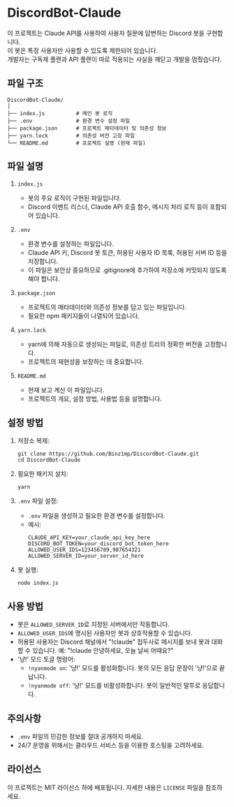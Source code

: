 # DiscordBot-Claude

이 프로젝트는 Claude API를 사용하여 사용자 질문에 답변하는 Discord 봇을 구현합니다.  
이 봇은 특정 사용자만 사용할 수 있도록 제한되어 있습니다.  
개발자는 구독제 플랜과 API 플랜이 따로 적용되는 사실을 깨닫고 개발을 멈췄습니다.  

## 파일 구조

```
DiscordBot-Claude/
│
├── index.js          # 메인 봇 로직
├── .env              # 환경 변수 설정 파일
├── package.json      # 프로젝트 메타데이터 및 의존성 정보
├── yarn.lock         # 의존성 버전 고정 파일
└── README.md         # 프로젝트 설명 (현재 파일)
```

## 파일 설명

1. `index.js`
   - 봇의 주요 로직이 구현된 파일입니다.
   - Discord 이벤트 리스너, Claude API 호출 함수, 메시지 처리 로직 등이 포함되어 있습니다.

2. `.env`
   - 환경 변수를 설정하는 파일입니다.
   - Claude API 키, Discord 봇 토큰, 허용된 사용자 ID 목록, 허용된 서버 ID 등을 저장합니다.
   - 이 파일은 보안상 중요하므로 .gitignore에 추가하여 저장소에 커밋되지 않도록 해야 합니다.

3. `package.json`
   - 프로젝트의 메타데이터와 의존성 정보를 담고 있는 파일입니다.
   - 필요한 npm 패키지들이 나열되어 있습니다.

4. `yarn.lock`
   - yarn에 의해 자동으로 생성되는 파일로, 의존성 트리의 정확한 버전을 고정합니다.
   - 프로젝트의 재현성을 보장하는 데 중요합니다.

5. `README.md`
   - 현재 보고 계신 이 파일입니다.
   - 프로젝트의 개요, 설정 방법, 사용법 등을 설명합니다.

## 설정 방법

1. 저장소 복제:
   ```
   git clone https://github.com/Binz1mp/DiscordBot-Claude.git
   cd DiscordBot-Claude
   ```

2. 필요한 패키지 설치:
   ```
   yarn
   ```

3. `.env` 파일 설정:
   - `.env` 파일을 생성하고 필요한 환경 변수를 설정합니다.
   - 예시:
     ```
     CLAUDE_API_KEY=your_claude_api_key_here
     DISCORD_BOT_TOKEN=your_discord_bot_token_here
     ALLOWED_USER_IDS=123456789,987654321
     ALLOWED_SERVER_ID=your_server_id_here
     ```

4. 봇 실행:
   ```
   node index.js
   ```

## 사용 방법

- 봇은 `ALLOWED_SERVER_ID`로 지정된 서버에서만 작동합니다.
- `ALLOWED_USER_IDS`에 명시된 사용자만 봇과 상호작용할 수 있습니다.
- 허용된 사용자는 Discord 채널에서 "!claude" 접두사로 메시지를 보내 봇과 대화할 수 있습니다.
  예: "!claude 안녕하세요, 오늘 날씨 어때요?"
- '냥!' 모드 토글 명령어:
  - `!nyanmode on`: '냥!' 모드를 활성화합니다. 봇의 모든 응답 문장이 '냥!'으로 끝납니다.
  - `!nyanmode off`: '냥!' 모드를 비활성화합니다. 봇이 일반적인 말투로 응답합니다.

## 주의사항

- `.env` 파일의 민감한 정보를 절대 공개하지 마세요.
- 24/7 운영을 위해서는 클라우드 서비스 등을 이용한 호스팅을 고려하세요.


## 라이선스


이 프로젝트는 MIT 라이선스 하에 배포됩니다. 자세한 내용은 `LICENSE` 파일을 참조하세요.
